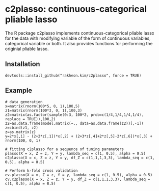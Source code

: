 # c2plasso: continuous-categorical pliable lasso
The R package c2plasso implements continuous-categorical pliable lasso for the data with modifying variable of the form of continuous variables, categorical variable or both. It also provides functions for performing the originial pliable lasso.

## Installation

```
devtools::install_github("rakheon.kim/c2plasso", force = TRUE)
```

## Example

```
# data generation
x=matrix(rnorm(100*5, 0, 1),100,5)
z1=matrix(rnorm(100*3, 0, 1),100,3)
z2=matrix(as.factor(sample(0:3, 100*2, prob=c(1/4,1/4,1/4,1/4), replace = TRUE)),100,2)
z2=as.data.frame(model.matrix(~., data=as.data.frame(z2))[,-1])
z=cbind(z1, z2)
z=as.matrix(z)
y=2*x[,1] - (2+2*z[,1])*x[,2] + (2+3*z[,4]+2*z[,5]-2*z[,6])*x[,3] + rnorm(100, 0, 1)

# fitting c2plasso for a sequence of tuning parameters
plasso(X = x, Z = z, Y = y, lambda_seq = c(1, 0.5), alpha = 0.5)
c2plasso(X = x, Z = z, Y = y, df_Z = c(1,1,1,3,3), lambda_seq = c(1, 0.5), alpha = 0.5)

# Perform k-fold cross validation
cv.plasso(X = x, Z = z, Y = y, lambda_seq = c(1, 0.5), alpha = 0.5)
cv.c2plasso(X = x, Z = z, Y = y, df_Z = c(1,1,1,3,3), lambda_seq = c(1, 0.5), alpha = 0.5)
```
